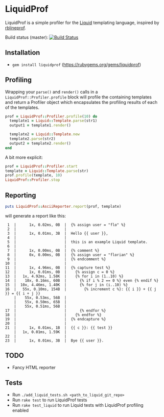 LiquidProf
==========

LiquidProf is a simple profiler for the [Liquid](https://github.com/Shopify/liquid)
templating language, inspired by [rblineprof](https://github.com/tmm1/rblineprof).

Build status (master): [![Build Status](https://travis-ci.org/fw42/liquidprof.png)](https://travis-ci.org/fw42/liquidprof)

Installation
------------
* ```gem install liquidprof``` (https://rubygems.org/gems/liquidprof)

Profiling
---------

Wrapping your ```parse()``` and ```render()``` calls in a
```LiquidProf::Profiler.profile``` block will profile the containing
templates and return a Profiler object which encapsulates the profiling
results of each of the templates.

```ruby
prof = LiquidProf::Profiler.profile(10) do
  template1 = Liquid::Template.parse(str1)
  output1 = template1.render()

  template2 = Liquid::Template.new
  template2.parse(str2)
  output2 = template2.render()
end
```

A bit more explicit:

```ruby
prof = LiquidProf::Profiler.start
template = Liquid::Template.parse(str)
prof.profile(template, 10)
LiquidProf::Profiler.stop
```

Reporting
---------
```ruby
puts LiquidProf::AsciiReporter.report(prof, template)
```

will generate a report like this:

```
 1  |      1x, 0.02ms, 0B  |  {% assign user = "flo" %}
 2  |                      |
 3  |      1x, 0.01ms, 3B  |  Hello {{ user }},
 4  |                      |
 5  |                      |  this is an example Liquid template.
 6  |                      |
 7  |      1x, 0.00ms, 0B  |  {% comment %}
 8  |      0x, 0.00ms, 0B  |  {% assign user = "florian" %}
 9  |                      |  {% endcomment %}
10  |                      |
11  |      1x, 4.96ms, 0B  |  {% capture test %}
12  |      1x, 0.01ms, 0B  |    {% assign c = 0 %}
13  |   1x, 4.92ms, 1.58K  |    {% for i in (1..10) %}
14  |    10x, 0.16ms, 60B  |      {% if i % 2 == 0 %} even {% endif %}
15  |  10x, 4.46ms, 1.40K  |      {% for j in (i..10) %}
16  |   55x, 0.10ms, 154B  |        {% increment c %}: {{ i }} + {{ j }} = {{ i + j }}
    |    55x, 0.53ms, 56B  |
    |    55x, 0.50ms, 65B  |
    |    55x, 0.51ms, 56B  |
17  |                      |      {% endfor %}
18  |                      |    {% endfor %}
19  |                      |  {% endcapture %}
20  |                      |
21  |      1x, 0.01ms, 1B  |  {{ c }}: {{ test }}
    |   1x, 0.01ms, 1.59K  |
22  |                      |
23  |      1x, 0.01ms, 3B  |  Bye {{ user }}.
```

TODO
----
* Fancy HTML reporter

Tests
-----
* Run ```./add_liquid_tests.sh <path_to_liquid_git_repo>```
* Run ```rake test``` to run LiquidProf tests
* Run ```rake test_liquid``` to run Liquid tests with LiquidProf profiling enabled
